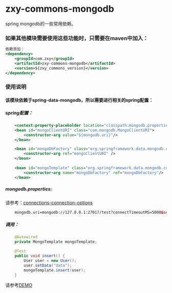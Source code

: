 # zxy-commons-mongodb
spring mongodb的一些常用依赖。
### 如果其他模块需要使用这些功能时，只需要在maven中加入：
```xml
依赖添加：
<dependency>
    <groupId>com.zxy</groupId>
    <artifactId>zxy-commons-mongodb</artifactId>
    <version>${zxy_commons_version}</version>
</dependency>
```

### 使用说明
#### 该模块依赖于spring-data-mongodb，所以需要进行相关的spring配置：
##### spring配置：
```xml
    <context:property-placeholder location="classpath:mongodb.properties"/>
    <bean id="mongoClientURI" class="com.mongodb.MongoClientURI">
		<constructor-arg value="${mongodb.uri}"/>
	</bean>

	<bean id="mongoDbFactory" class="org.springframework.data.mongodb.core.SimpleMongoDbFactory">
		<constructor-arg ref="mongoClientURI" />
	</bean>
	
    <bean id="mongoTemplate" class="org.springframework.data.mongodb.core.MongoTemplate">
        <constructor-arg name="mongoDbFactory" ref="mongoDbFactory"/>
    </bean>
```

##### mongodb.properties:
请参考：[connections-connection-options](https://docs.mongodb.com/manual/reference/connection-string/#connections-connection-options)
```html
	mongodb.uri=mongodb://127.0.0.1:27017/test?connectTimeoutMS=5000&socketTimeoutMS=5000
```

##### 调用：
```java
	@Autowired
    private MongoTemplate mongoTemplate;

    @Test
    public void insert() {
        User user = new User();
        user.setData("data");
        mongoTemplate.insert(user);
    }
```

请参考[DEMO](src/test/java/com/zxy/commons/mongodb)
